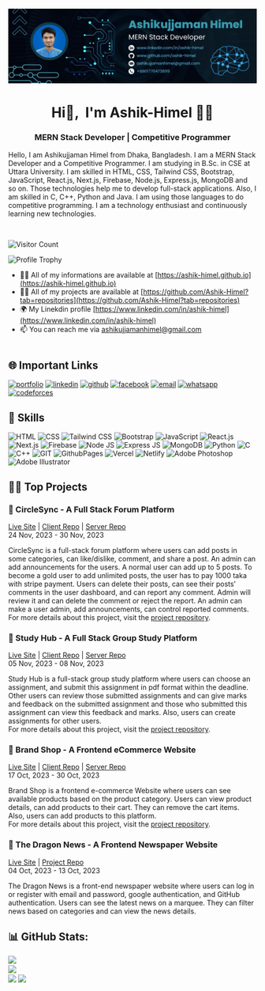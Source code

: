 ![Banner](banner.png)
<h1 align="center">Hi👋, &nbsp;I'm Ashik-Himel 👨‍💻</h1>
<h3 align="center">MERN Stack Developer | Competitive Programmer</h3>
<p>Hello, I am Ashikujjaman Himel from Dhaka, Bangladesh. I am a MERN Stack Developer and a Competitive Programmer. I am studying in B.Sc. in CSE at Uttara University. I am skilled in HTML, CSS, Tailwind CSS, Bootstrap, JavaScript, React.js, Next.js, Firebase, Node.js, Express.js, MongoDB and so on. Those technologies help me to develop full-stack applications. Also, I am skilled in C, C++, Python and Java. I am using those languages to do competitive programming. I am a technology enthusiast and continuously learning new technologies.</p>
<br />

![Visitor Count](https://visitcount.itsvg.in/api?id=Ashik-Himel&icon=7&color=1)
<br />

![Profile Trophy](https://github-profile-trophy.vercel.app/?username=Ashik-Himel&theme=onestar)

- 🧛‍♂️ All of my informations are available at [https://ashik-himel.github.io](https://ashik-himel.github.io)
- 👨‍💻 All of my projects are available at [https://github.com/Ashik-Himel?tab=repositories](https://github.com/Ashik-Himel?tab=repositories)
- 🌍 My Linekdin profile [https://www.linkedin.com/in/ashik-himel](https://www.linkedin.com/in/ashik-himel)
- 📫 You can reach me via [ashikujjamanhimel@gmail.com](mailto:ashikujjamanhimel@gmail.com)
<br /><br />

## 🌐 Important Links
[![portfolio](https://img.shields.io/badge/Portfolio-100000?style=for-the-badge&logo=googlechrome&logoColor=dd5144&labelColor=ffebe9&color=dd5144)](https://ashik-himel.github.io)
[![linkedin](https://img.shields.io/badge/Linkedin-100000?style=for-the-badge&logo=Linkedin&logoColor=0072b1&labelColor=ddf2fc&color=0072b1)](https://www.linkedin.com/in/ashik-himel)
[![github](https://img.shields.io/badge/Github-100000?style=for-the-badge&logo=Github&logoColor=000000&labelColor=e3e3e3&color=000000)](https://github.com/Ashik-Himel)
[![facebook](https://img.shields.io/badge/Facebook-100000?style=for-the-badge&logo=Facebook&logoColor=4267B2&labelColor=e2ebfe&color=4267B2)](https://www.facebook.com/ashikujjaman.himel)
[![email](https://img.shields.io/badge/Email-100000?style=for-the-badge&logo=mailgun&logoColor=F06B66&labelColor=ffe2e2&color=F06B66)](mailto:ashikujjamanhimel@gmail.com)
[![whatsapp](https://img.shields.io/badge/WhatsApp-100000?style=for-the-badge&logo=whatsapp&logoColor=25D366&labelColor=ddf9e7&color=25D366)](https://wa.me/+8801770473899)
[![codeforces](https://img.shields.io/badge/Codeforces-100000?style=for-the-badge&logo=codeforces&logoColor=B61F25&labelColor=ffdedf&color=B61F25)](https://codeforces.com/profile/Ashik-Himel)
<br />

## 🚀 Skills
![HTML](https://img.shields.io/badge/HTML-%23E34F26.svg?style=flat&logo=html5&logoColor=white)
![CSS](https://img.shields.io/badge/CSS-%231572B6.svg?style=flat&logo=css3&logoColor=white)
![Tailwind CSS](https://img.shields.io/badge/Tailwind_CSS-%2338B2AC.svg?style=flat&logo=tailwind-css&logoColor=white)
![Bootstrap](https://img.shields.io/badge/Bootstrap-%238511FA.svg?style=flat&logo=bootstrap&logoColor=white)
![JavaScript](https://img.shields.io/badge/JavaScript-%23323330.svg?style=flat&logo=javascript&logoColor=%23F7DF1E)
![React.js](https://img.shields.io/badge/React.js-%2320232a.svg?style=flat&logo=react&logoColor=%2361DAFB)
![Next.js](https://img.shields.io/badge/Next.js-%23000000.svg?style=flat&logo=nextdotjs&logoColor=white)
![Firebase](https://img.shields.io/badge/Firebase-%23039BE5.svg?style=flat&logo=firebase)
![Node JS](https://img.shields.io/badge/Node_JS-6DA55F?style=flat&logo=node.js&logoColor=white)
![Express JS](https://img.shields.io/badge/Express_JS-%23404d59.svg?style=flat&logo=express&logoColor=%2361DAFB)
![MongoDB](https://img.shields.io/badge/MongoDB-%234ea94b.svg?style=flat&logo=mongodb&logoColor=white)
![Python](https://img.shields.io/badge/Python-3670A0?style=flat&logo=python&logoColor=ffdd54)
![C](https://img.shields.io/badge/C-%2300599C.svg?style=flat&logo=c&logoColor=white)
![C++](https://img.shields.io/badge/C++-%2300599C.svg?style=flat&logo=c%2B%2B&logoColor=white)
![GIT](https://img.shields.io/badge/Git-fc6d26?style=flat&logo=git&logoColor=white)
![GithubPages](https://img.shields.io/badge/Github_Pages-121013?style=flat&logo=github&logoColor=white)
![Vercel](https://img.shields.io/badge/Vercel-%23000000.svg?style=flat&logo=vercel&logoColor=white)
![Netlify](https://img.shields.io/badge/Netlify-%23000000.svg?style=flat&logo=netlify&logoColor=#00C7B7)
![Adobe Photoshop](https://img.shields.io/badge/Adobe_Photoshop-%2331A8FF.svg?style=flat&logo=adobe%20photoshop&logoColor=white)
![Adobe Illustrator](https://img.shields.io/badge/Adobe_Illustrator-%23FF9A00.svg?style=flat&logo=adobe%20illustrator&logoColor=white) 
<br />

## 👨‍💻 Top Projects
### 🚀 CircleSync - A Full Stack Forum Platform
[Live Site](https://circle-sync-1.web.app) | [Client Repo](https://github.com/Ashik-Himel/circle-sync-client) | [Server Repo](https://github.com/Ashik-Himel/circle-sync-server) <br />
24 Nov, 2023 - 30 Nov, 2023

CircleSync is a full-stack forum platform where users can add posts in some categories, can like/dislike, comment, and share a post. An admin can add announcements for the users. A normal user can add up to 5 posts. To become a gold user to add unlimited posts, the user has to pay 1000 taka with stripe payment. Users can delete their posts, can see their posts' comments in the user dashboard, and can report any comment. Admin will review it and can delete the comment or reject the report. An admin can make a user admin, add announcements, can control reported comments.<br />
For more details about this project, visit the [project repository](https://github.com/Ashik-Himel/circle-sync-client).

### 🚀 Study Hub - A Full Stack Group Study Platform
[Live Site](https://study-hub-1.web.app) | [Client Repo](https://github.com/Ashik-Himel/study-hub-client) | [Server Repo](https://github.com/Ashik-Himel/study-hub-server) <br />
05 Nov, 2023 - 08 Nov, 2023

Study Hub is a full-stack group study platform where users can choose an assignment, and submit this assignment in pdf format within the deadline. Other users can review those submitted assignments and can give marks and feedback on the submitted assignment and those who submitted this assignment can view this feedback and marks. Also, users can create assignments for other users.<br />
For more details about this project, visit the [project repository](https://github.com/Ashik-Himel/study-hub-client).

### 🚀 Brand Shop - A Frontend eCommerce Website
[Live Site](https://brand-shop-1.web.app) | [Client Repo](https://github.com/Ashik-Himel/brand-shop-client) | [Server Repo](https://github.com/Ashik-Himel/brand-shop-server) <br />
17 Oct, 2023 - 30 Oct, 2023

Brand Shop is a frontend e-commerce Website where users can see available products based on the product category. Users can view product details, can add products to their cart. They can remove the cart items. Also, users can add products to this platform.<br />
For more details about this project, visit the [project repository](https://github.com/Ashik-Himel/brand-shop-client).

### 🚀 The Dragon News - A Frontend Newspaper Website
[Live Site](https://react-dragon-news.netlify.app) | [Project Repo](https://github.com/Ashik-Himel/the-dragon-news) <br />
04 Oct, 2023 - 13 Oct, 2023

The Dragon News is a front-end newspaper website where users can log in or register with email and password, google authentication, and GitHub authentication. Users can see the latest news on a marquee. They can filter news based on categories and can view the news details.
<br />

## 📊 GitHub Stats:
![](http://github-profile-summary-cards.vercel.app/api/cards/profile-details?username=Ashik-Himel&theme=midnight_purple)<br/>
![](https://github-readme-streak-stats.herokuapp.com?user=Ashik-Himel&theme=midnight-purple&hide_border=true&date_format=j%20M%5B%20Y%5D&card_width=700)<br/>
![](http://github-profile-summary-cards.vercel.app/api/cards/stats?username=Ashik-Himel&theme=midnight_purple) 
![](http://github-profile-summary-cards.vercel.app/api/cards/repos-per-language?username=Ashik-Himel&theme=midnight_purple)